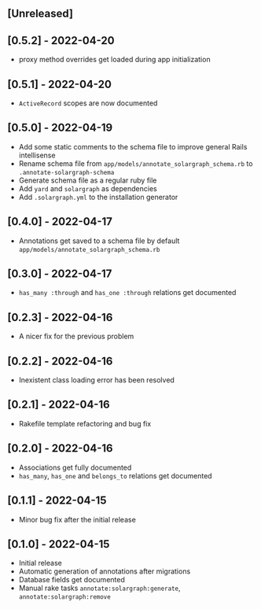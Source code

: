 ## [Unreleased]

## [0.5.2] - 2022-04-20

- proxy method overrides get loaded during app initialization

## [0.5.1] - 2022-04-20

- `ActiveRecord` scopes are now documented

## [0.5.0] - 2022-04-19

- Add some static comments to the schema file to improve general Rails intellisense
- Rename schema file from `app/models/annotate_solargraph_schema.rb` to `.annotate-solargraph-schema`
- Generate schema file as a regular ruby file
- Add `yard` and `solargraph` as dependencies
- Add `.solargraph.yml` to the installation generator

## [0.4.0] - 2022-04-17

- Annotations get saved to a schema file by default `app/models/annotate_solargraph_schema.rb`

## [0.3.0] - 2022-04-17

- `has_many :through` and `has_one :through` relations get documented

## [0.2.3] - 2022-04-16

- A nicer fix for the previous problem

## [0.2.2] - 2022-04-16

- Inexistent class loading error has been resolved

## [0.2.1] - 2022-04-16

- Rakefile template refactoring and bug fix

## [0.2.0] - 2022-04-16

- Associations get fully documented
- `has_many`, `has_one` and `belongs_to` relations get documented

## [0.1.1] - 2022-04-15

- Minor bug fix after the initial release

## [0.1.0] - 2022-04-15

- Initial release
- Automatic generation of annotations after migrations
- Database fields get documented
- Manual rake tasks `annotate:solargraph:generate`, `annotate:solargraph:remove`

